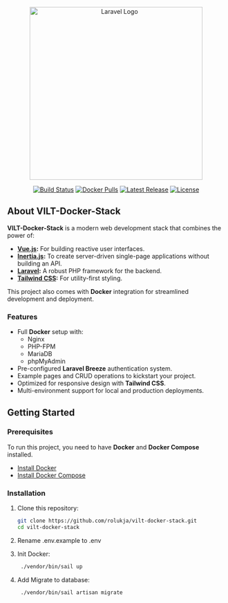<p align="center"><a href="https://laravel.com" target="_blank">
<img src="https://raw.githubusercontent.com/laravel/art/master/logo-lockup/5%20SVG/2%20CMYK/1%20Full%20Color/laravel-logolockup-cmyk-red.svg" width="400" alt="Laravel Logo"></a>
</p>

<p align="center">
<a href="https://github.com/rolukja/vilt-docker-stack/actions"><img src="https://github.com/rolukja/vilt-docker-stack/workflows/tests/badge.svg" alt="Build Status"></a>
<a href="https://hub.docker.com/r/rolukja/vilt-docker-stack"><img src="https://img.shields.io/docker/pulls/rolukja/vilt-docker-stack" alt="Docker Pulls"></a>
<a href="https://github.com/rolukja/vilt-docker-stack"><img src="https://img.shields.io/github/v/release/rolukja/vilt-docker-stack" alt="Latest Release"></a>
<a href="https://github.com/rolukja/vilt-docker-stack/blob/main/LICENSE"><img src="https://img.shields.io/github/license/rolukja/vilt-docker-stack" alt="License"></a>
</p>

## About VILT-Docker-Stack

**VILT-Docker-Stack** is a modern web development stack that combines the power of:

- **[Vue.js](https://vuejs.org/):** For building reactive user interfaces.
- **[Inertia.js](https://inertiajs.com/):** To create server-driven single-page applications without building an API.
- **[Laravel](https://laravel.com/):** A robust PHP framework for the backend.
- **[Tailwind CSS](https://tailwindcss.com/):** For utility-first styling.

This project also comes with **Docker** integration for streamlined development and deployment.

### Features
- Full **Docker** setup with:
    - Nginx
    - PHP-FPM
    - MariaDB
    - phpMyAdmin
- Pre-configured **Laravel Breeze** authentication system.
- Example pages and CRUD operations to kickstart your project.
- Optimized for responsive design with **Tailwind CSS**.
- Multi-environment support for local and production deployments.

## Getting Started

### Prerequisites
To run this project, you need to have **Docker** and **Docker Compose** installed.

- [Install Docker](https://docs.docker.com/get-docker/)
- [Install Docker Compose](https://docs.docker.com/compose/install/)

### Installation
1. Clone this repository:
   ```bash
   git clone https://github.com/rolukja/vilt-docker-stack.git
   cd vilt-docker-stack
   ```
2. Rename .env.example to .env

3. Init Docker:
   ```bash
    ./vendor/bin/sail up
    ```
4. Add Migrate to database:
   ```bash
    ./vendor/bin/sail artisan migrate
    ```
    
